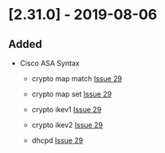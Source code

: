 # [2.31.0] - 2019-08-06

## Added

* Cisco ASA Syntax
    
    * crypto map match [Issue 29](https://github.com/heyglen/network_tech/pull/29#)

    * crypto map set [Issue 29](https://github.com/heyglen/network_tech/pull/29#)

    * crypto ikev1 [Issue 29](https://github.com/heyglen/network_tech/pull/29#)

    * crypto ikev2 [Issue 29](https://github.com/heyglen/network_tech/pull/29#)

    * dhcpd [Issue 29](https://github.com/heyglen/network_tech/pull/29#)
